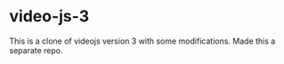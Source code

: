 # video-js-3

This is a clone of videojs version 3 with some modifications. Made this a separate repo.

